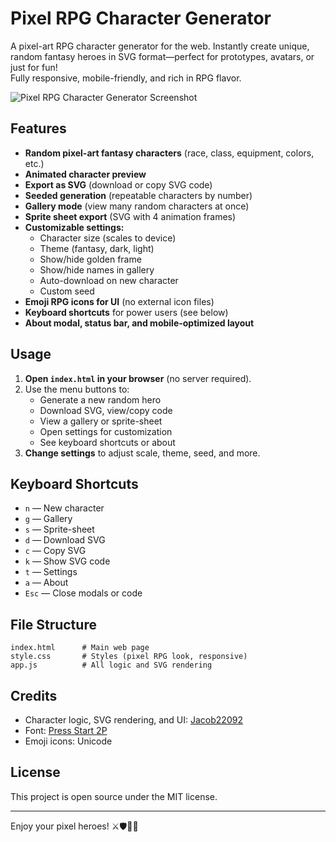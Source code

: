 # Pixel RPG Character Generator

A pixel-art RPG character generator for the web. Instantly create unique, random fantasy heroes in SVG format—perfect for prototypes, avatars, or just for fun!  
Fully responsive, mobile-friendly, and rich in RPG flavor.

![Pixel RPG Character Generator Screenshot](https://i.imgur.com/RS2tyIt.png)

## Features

- **Random pixel-art fantasy characters** (race, class, equipment, colors, etc.)
- **Animated character preview**
- **Export as SVG** (download or copy SVG code)
- **Seeded generation** (repeatable characters by number)
- **Gallery mode** (view many random characters at once)
- **Sprite sheet export** (SVG with 4 animation frames)
- **Customizable settings:**
  - Character size (scales to device)
  - Theme (fantasy, dark, light)
  - Show/hide golden frame
  - Show/hide names in gallery
  - Auto-download on new character
  - Custom seed
- **Emoji RPG icons for UI** (no external icon files)
- **Keyboard shortcuts** for power users (see below)
- **About modal, status bar, and mobile-optimized layout**

## Usage

1. **Open `index.html` in your browser** (no server required).
2. Use the menu buttons to:
    - Generate a new random hero
    - Download SVG, view/copy code
    - View a gallery or sprite-sheet
    - Open settings for customization
    - See keyboard shortcuts or about
3. **Change settings** to adjust scale, theme, seed, and more.

## Keyboard Shortcuts

- `n` — New character
- `g` — Gallery
- `s` — Sprite-sheet
- `d` — Download SVG
- `c` — Copy SVG
- `k` — Show SVG code
- `t` — Settings
- `a` — About
- `Esc` — Close modals or code

## File Structure

```
index.html      # Main web page
style.css       # Styles (pixel RPG look, responsive)
app.js          # All logic and SVG rendering
```

## Credits

- Character logic, SVG rendering, and UI: [Jacob22092](https://github.com/Jacob22092)
- Font: [Press Start 2P](https://fonts.google.com/specimen/Press+Start+2P)
- Emoji icons: Unicode

## License

This project is open source under the MIT license.

---

Enjoy your pixel heroes! ⚔️🛡️🧙‍♂️

